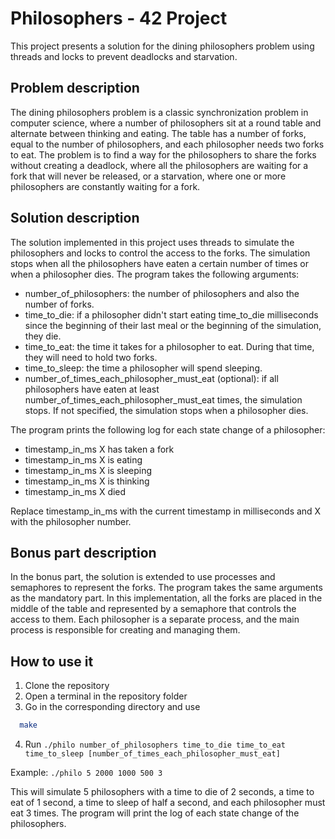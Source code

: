 Philosophers - 42 Project
====================================

This project presents a solution for the dining philosophers problem using threads and locks to prevent deadlocks and starvation.

Problem description
-------------------

The dining philosophers problem is a classic synchronization problem in computer science, where a number of philosophers sit at a round table and alternate between thinking and eating. The table has a number of forks, equal to the number of philosophers, and each philosopher needs two forks to eat. The problem is to find a way for the philosophers to share the forks without creating a deadlock, where all the philosophers are waiting for a fork that will never be released, or a starvation, where one or more philosophers are constantly waiting for a fork.

Solution description
--------------------

The solution implemented in this project uses threads to simulate the philosophers and locks to control the access to the forks. The simulation stops when all the philosophers have eaten a certain number of times or when a philosopher dies. The program takes the following arguments:

*   number\_of\_philosophers: the number of philosophers and also the number of forks.
*   time\_to\_die: if a philosopher didn't start eating time\_to\_die milliseconds since the beginning of their last meal or the beginning of the simulation, they die.
*   time\_to\_eat: the time it takes for a philosopher to eat. During that time, they will need to hold two forks.
*   time\_to\_sleep: the time a philosopher will spend sleeping.
*   number\_of\_times\_each\_philosopher\_must\_eat (optional): if all philosophers have eaten at least number\_of\_times\_each\_philosopher\_must\_eat times, the simulation stops. If not specified, the simulation stops when a philosopher dies.

The program prints the following log for each state change of a philosopher:

*   timestamp\_in\_ms X has taken a fork
*   timestamp\_in\_ms X is eating
*   timestamp\_in\_ms X is sleeping
*   timestamp\_in\_ms X is thinking
*   timestamp\_in\_ms X died

Replace timestamp\_in\_ms with the current timestamp in milliseconds and X with the philosopher number.

Bonus part description
----------------------

In the bonus part, the solution is extended to use processes and semaphores to represent the forks. 
The program takes the same arguments as the mandatory part.
In this implementation, all the forks are placed in the middle of the table and represented by a semaphore 
that controls the access to them. Each philosopher is a separate process, and the main process is responsible 
for creating and managing them.

How to use it
-------------

1.  Clone the repository
2.  Open a terminal in the repository folder
3.  Go in the corresponding directory and use
```bash
  make
```
4.  Run `./philo number_of_philosophers time_to_die time_to_eat time_to_sleep [number_of_times_each_philosopher_must_eat]`

Example: `./philo 5 2000 1000 500 3`

This will simulate 5 philosophers with a time to die of 2 seconds, a time to eat of 1 second, a time to sleep of half a second, and each philosopher must eat 3 times. The program will print the log of each state change of the philosophers.
